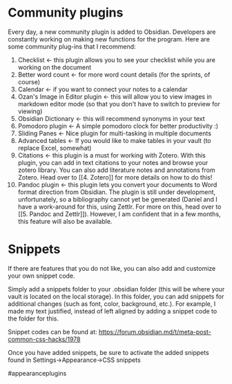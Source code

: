 # Community plugins
Every day, a new community plugin is added to Obsidian. Developers are constantly working on making new functions for the program. Here are some community plug-ins that I recommend:

1. Checklist <- this plugin allows you to see your checklist while you are working on the document
2. Better word count <- for more word count details (for the sprints, of course)
3. Calendar <- if you want to connect your notes to a calendar
4. Ozan's Image in Editor plugin <- this will allow you to view images in markdown editor mode (so that you don't have to switch to preview for viewing)
5. Obsidian Dictionary <- this will recommend synonyms in your text
6. Pomodoro plugin <- A simple pomodoro clock for better productivity :)
7. Sliding Panes <- Nice plugin for multi-tasking in multiple documents
8. Advanced tables <- If you would like to make tables in your vault (to replace Excel, somewhat)
9. Citations <- this plugin is a must for working with Zotero. With this plugin, you can add in text citations to your notes and browse your zotero library. You can also add literature notes and annotations from Zotero. Head over to [[4. Zotero]] for more details on how to do this!
3. Pandoc plugin <- this plugin lets you convert your documents to Word format direction from Obsidian. The plugin is still under development, unfortunately, so a bibliography cannot yet be generated (Daniel and I have a work-around for this, using Zettlr. For more on this, head over to [[5. Pandoc and Zettlr]]). However, I am confident that in a few months, this feature will also be available.

# Snippets
If there are features that you do not like, you can also add and customize your own snippet code.

Simply add a snippets folder to your .obsidian folder (this will be where your vault is located on the local storage). In this folder, you can add snippets for additional changes (such as font, color, background, etc.). For example, I made my text justified, instead of left aligned by adding a snippet code to the folder for this.

Snippet codes can be found at: https://forum.obsidian.md/t/meta-post-common-css-hacks/1978

Once you have added snippets, be sure to activate the added snippets found in Settings->Appearance->CSS snippets





#appearanceplugins